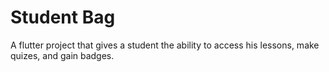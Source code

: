 # Student Bag

A flutter project that gives a student the ability to access his lessons, make quizes, and gain badges.
